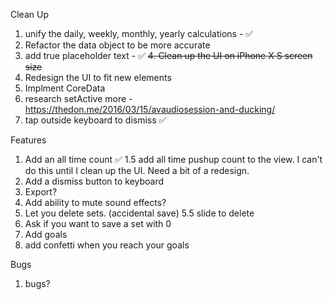 Clean Up
1. unify the daily, weekly, monthly, yearly calculations - ✅
2. Refactor the data object to be more accurate
3. add true placeholder text - ✅
~~4. Clean up the UI on iPhone X S screen size~~
4. Redesign the UI to fit new elements
5. Implment CoreData
6. research setActive more - https://thedon.me/2016/03/15/avaudiosession-and-ducking/
7. tap outside keyboard to dismiss ✅


Features
1. Add an all time count ✅
1.5 add all time pushup count to the view. I can't do this until I clean up the UI. Need a bit of a redesign. 
2. Add a dismiss button to keyboard 
3. Export?
4. Add ability to mute sound effects?
5. Let you delete sets. (accidental save)
5.5 slide to delete 
6. Ask if you want to save a set with 0
7. Add goals
8. add confetti when you reach your goals


Bugs
1. bugs? 
